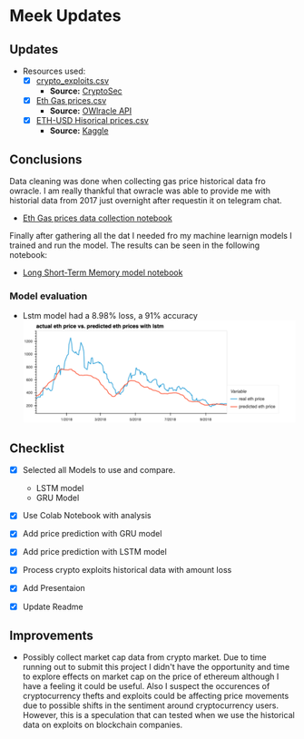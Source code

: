 # Meek Updates

## Updates

- Resources used:
    - [x] [crypto_exploits.csv](./resources/crypto_exploits.csv)
        - **Source:** [CryptoSec](https://cryptosec.info/defi-hacks/)
    - [x] [Eth Gas prices.csv](./resources/eth_gas_prices.csv)
        - **Source:** [OWlracle API](https://owlracle.info/eth)
    - [x] [ETH-USD Hisorical prices.csv](./resources/ETH-USD.csv)
        - **Source:** [Kaggle](https://www.kaggle.com/datasets/varpit94/ethereum-data)

## Conclusions 

Data cleaning was done when collecting gas price historical data fro owracle. I am really thankful that owracle was able to provide me with historial data from 2017 just overnight after requestin it on telegram chat. 
    
- [Eth Gas prices data collection notebook](./eth_gas_price_history_data_collection.ipynb)

Finally after gathering all the dat I needed fro my machine learnign models I trained and run the model. The results can be seen in the following notebook:
    
- [Long Short-Term Memory model notebook](./lstm_for_eth_price_prediction.ipynb)

### Model evaluation

- Lstm model had a 8.98% loss, a 91% accuracy
![](./images/lstm_prediction.png)

## Checklist

- [x] Selected all Models to use and compare. 
    - LSTM model
    - GRU Model

- [x] Use Colab Notebook with analysis
- [x] Add price prediction with GRU model
- [x] Add price prediction with LSTM model
- [x] Process crypto exploits historical data with amount loss 
- [x] Add Presentaion 
- [x] Update Readme

## Improvements

- Possibly collect market cap data from crypto market. Due to time running out to submit this project I didn't have the opportunity and time to explore effects on market cap on the price of ethereum although I have a feeling it could be useful. Also I suspect the occurences of cryptocurrency thefts and exploits could be affecting price movements due to possible shifts in the sentiment around cryptocurrency users. However, this is a speculation that can tested when we use the historical data on exploits on blockchain companies.